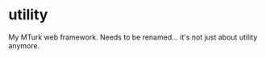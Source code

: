 utility
=======

My MTurk web framework. Needs to be renamed... it's not just about utility anymore.